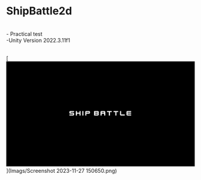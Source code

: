 # ShipBattle2d
<br> 
- Practical test <br>
 -Unity Version  2022.3.11f1 
 <br><br>

[<img src = 'https://github.com/jfpiovesa/TestShipBattle2d/blob/main/Imags/Screenshot%202023-11-27%20150650.png'>](Imags/Screenshot 2023-11-27 150650.png)

   
